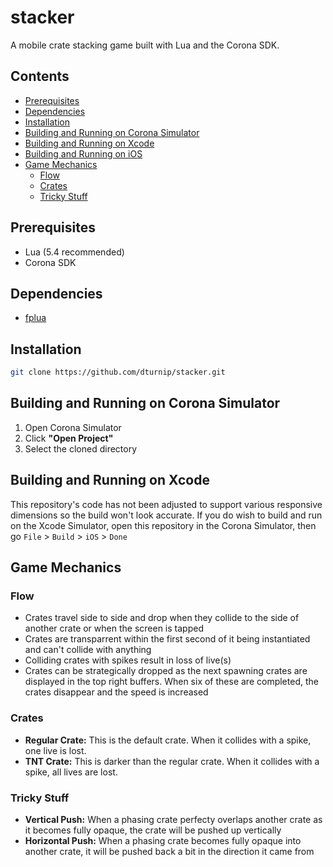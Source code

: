 # stacker

A mobile crate stacking game built with Lua and the Corona SDK.

## Contents
* [Prerequisites](https://github.com/dturnip/stacker#prerequisites)
* [Dependencies](https://github.com/dturnip/stacker#dependencies)
* [Installation](https://github.com/dturnip/stacker#installation)
* [Building and Running on Corona Simulator](https://github.com/dturnip/stacker#building-and-running-on-corona-simulator)
* [Building and Running on Xcode](https://github.com/dturnip/stacker#building-and-running-on-xcode)
* [Building and Running on iOS](https://github.com/dturnip/stacker#building-and-running-on-ios)
* [Game Mechanics](https://github.com/dturnip/stacker#game-mechanics)
    - [Flow](https://github.com/dturnip/stacker#flow)
    - [Crates](https://github.com/dturnip/stacker#crates)
    - [Tricky Stuff](https://github.com/dturnip/stacker#tricky-stuff)

## Prerequisites

- Lua (5.4 recommended)
- Corona SDK

## Dependencies

- [fplua](https://github.com/dturnip/fplua)

## Installation

```sh
git clone https://github.com/dturnip/stacker.git
```

## Building and Running on Corona Simulator

1. Open Corona Simulator
2. Click **"Open Project"**
3. Select the cloned directory

## Building and Running on Xcode

This repository's code has not been adjusted to support various responsive dimensions so the build won't look accurate. If you do wish to build and run on the Xcode Simulator, open this repository in the Corona Simulator, then go `File` > `Build` > `iOS` > `Done`

## Game Mechanics

### Flow

* Crates travel side to side and drop when they collide to the side of another crate or when the screen is tapped
* Crates are transparrent within the first second of it being instantiated and can't collide with anything
* Colliding crates with spikes result in loss of live(s)
* Crates can be strategically dropped as the next spawning crates are displayed in the top right buffers. When six of these are completed, the crates disappear and the speed is increased

### Crates

* **Regular Crate:** This is the default crate. When it collides with a spike, one live is lost.
* **TNT Crate:** This is darker than the regular crate. When it collides with a spike, all lives are lost.

### Tricky Stuff

* **Vertical Push:** When a phasing crate perfecty overlaps another crate as it becomes fully opaque, the crate will be pushed up vertically
* **Horizontal Push:** When a phasing crate becomes fully opaque into another crate, it will be pushed back a bit in the direction it came from
